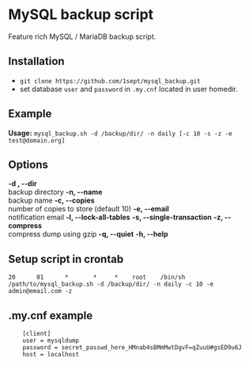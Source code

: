 # MySQL backup script

Feature rich MySQL / MariaDB backup script.

## Installation

- `git clone https://github.com/1sept/mysql_backup.git`
- set database `user` and `password` in `.my.cnf` located in user homedir.

## Example

**Usage:** `mysql_backup.sh -d /backup/dir/ -n daily [-c 10 -s -z -e test@domain.org]`

## Options

**-d , --dir**  
backup directory
**-n, --name**  
backup name
**-c, --copies**  
number of copies to store (default 10)
**-e, --email**  
notification email
**-l, --lock-all-tables**
**-s, --single-transaction**
**-z, --compress**  
compress dump using gzip
**-q, --quiet**
**-h, --help**

## Setup script in crontab

`20      01      *       *     *    root    /bin/sh /path/to/mysql_backup.sh -d /backup/dir/ -n daily -c 10 -e admin@email.com -z`

## .my.cnf example

```
    [client]
    user = mysqldump
    password = secret_passwd_here_HMnab4sBMmMwtDgvF=qZuuU#gsED9u6J
    host = localhost
```